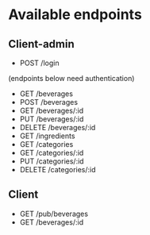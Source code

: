 # Available endpoints
## Client-admin
- POST /login

(endpoints below need authentication)
- GET /beverages
- POST /beverages
- GET /beverages/:id
- PUT /beverages/:id
- DELETE /beverages/:id
- GET /ingredients
- GET /categories
- GET /categories/:id
- PUT /categories/:id
- DELETE /categories/:id

## Client
- GET /pub/beverages
- GET /beverages/:id